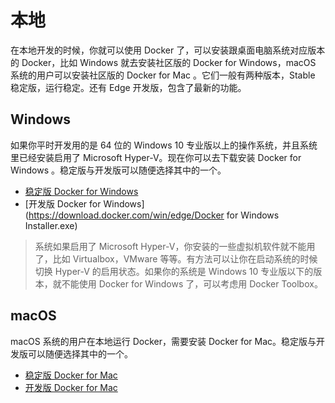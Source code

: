 # 本地

在本地开发的时候，你就可以使用 Docker 了，可以安装跟桌面电脑系统对应版本的 Docker，比如 Windows 就去安装社区版的 Docker for Windows，macOS 系统的用户可以安装社区版的 Docker for Mac 。它们一般有两种版本，Stable 稳定版，运行稳定。还有 Edge 开发版，包含了最新的功能。

## Windows

如果你平时开发用的是 64 位的 Windows 10 专业版以上的操作系统，并且系统里已经安装启用了 Microsoft Hyper-V。现在你可以去下载安装 Docker for Windows 。稳定版与开发版可以随便选择其中的一个。

* [稳定版 Docker for Windows](https://download.docker.com/win/stable/InstallDocker.msi)
* [开发版 Docker for Windows](https://download.docker.com/win/edge/Docker for Windows Installer.exe)

> 系统如果启用了 Microsoft Hyper-V，你安装的一些虚拟机软件就不能用了，比如 Virtualbox，VMware 等等。有方法可以让你在启动系统的时候切换 Hyper-V 的启用状态。如果你的系统是 Windows 10 专业版以下的版本，就不能使用 Docker for Windows 了，可以考虑用 Docker Toolbox。

## macOS

macOS 系统的用户在本地运行 Docker，需要安装 Docker for Mac。稳定版与开发版可以随便选择其中的一个。

* [稳定版 Docker for Mac](https://download.docker.com/mac/stable/Docker.dmg)
* [开发版 Docker for Mac](https://download.docker.com/mac/edge/Docker.dmg)



